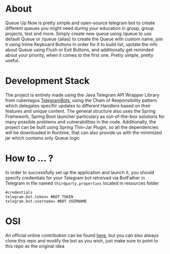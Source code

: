 # About
Queue Up Now is pretty simple and open-source telegram bot to create different queues you might need during your education in group, group projects, test and more. Simply create new queue using /queue to use default Queue or /queue {alias} to create the Queue with custom name, join it using Inline Keyboard Buttons in order for it to build list, update the info about Queue using Flush or Exit Buttons, and additionally get reminded about your priority, when it comes to the first one. Pretty simple, pretty useful.

# Development Stack
The project is entirely made using the Java Telegram API Wrapper Library from rubenlagus <a href="https://github.com/rubenlagus/TelegramBots"> TelegramBots</a>, using the Chain of Responsibility pattern which delegates specific updates to different Handlers based on their features and unique content. The general structure also uses the Spring Framework, Spring Boot launcher particulary as out-of-the-box solutions for many possible problems and vulnerabilities in the code. Additionally, the project can be built using Spring Thin-Jar Plugin, so all the dependencies will be downloaded in Runtime, that can also provide us with the minimized jar which contains only Queue logic 

# How to ... ?
In order to successfully set up the application and launch it, you should specify credentials for your Telegram bot retreived via BotFather in Telegram in file named ```thirdparty.properties``` located in resources folder

```properties
#credentials
telegram.bot.token= #BOT TOKEN
telegram.bot.username= #BOT USERNAME
```

# OSI
An official online contribution can be found <a href="https://t.me/queueupnow_bot"> here</a>, but you can also always clone this repo and modify the bot as you wish, just make sure to point to this repo as the original idea
